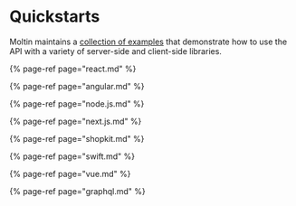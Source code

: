 # Quickstarts

Moltin maintains a [collection of examples](https://github.com/moltin-examples/react-microsite) that demonstrate how to use the API with a variety of server-side and client-side libraries.

{% page-ref page="react.md" %}

{% page-ref page="angular.md" %}

{% page-ref page="node.js.md" %}

{% page-ref page="next.js.md" %}

{% page-ref page="shopkit.md" %}

{% page-ref page="swift.md" %}

{% page-ref page="vue.md" %}

{% page-ref page="graphql.md" %}



